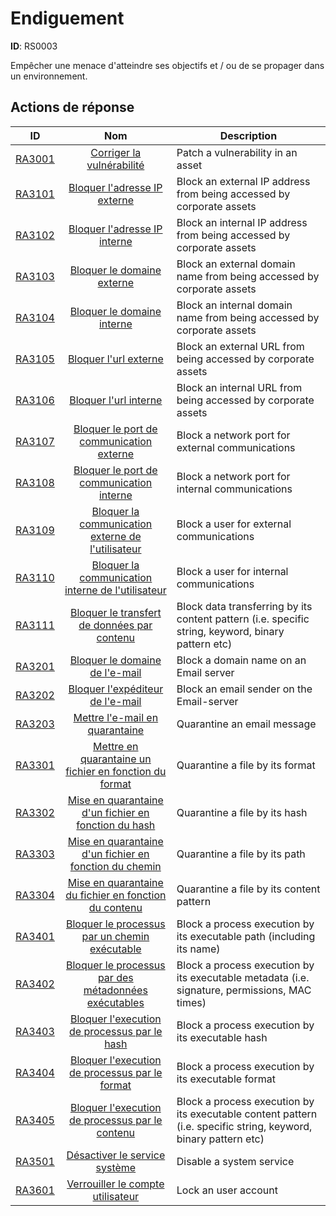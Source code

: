 # Endiguement 

**ID**: RS0003

Empêcher une menace d'atteindre ses objectifs et / ou de se propager dans un environnement.
## Actions de réponse

| ID    | Nom     | Description |
|:-----:|:--------:|-------------|
| [RA3001](../Response_Actions/RA_3001_patch_vulnerability.md) | [Corriger la vulnérabilité](../Response_Actions/RA_3001_patch_vulnerability.md) | Patch a vulnerability in an asset |
| [RA3101](../Response_Actions/RA_3101_block_external_ip_address.md) | [Bloquer l'adresse IP externe](../Response_Actions/RA_3101_block_external_ip_address.md) | Block an external IP address from being accessed by corporate assets |
| [RA3102](../Response_Actions/RA_3102_block_internal_ip_address.md) | [Bloquer l'adresse IP interne](../Response_Actions/RA_3102_block_internal_ip_address.md) | Block an internal IP address from being accessed by corporate assets |
| [RA3103](../Response_Actions/RA_3103_block_external_domain.md) | [Bloquer le domaine externe](../Response_Actions/RA_3103_block_external_domain.md) | Block an external domain name from being accessed by corporate assets |
| [RA3104](../Response_Actions/RA_3104_block_internal_domain.md) | [Bloquer le domaine interne](../Response_Actions/RA_3104_block_internal_domain.md) | Block an internal domain name from being accessed by corporate assets |
| [RA3105](../Response_Actions/RA_3105_block_external_url.md) | [Bloquer l'url externe](../Response_Actions/RA_3105_block_external_url.md) | Block an external URL from being accessed by corporate assets |
| [RA3106](../Response_Actions/RA_3106_block_internal_url.md) | [Bloquer l'url interne](../Response_Actions/RA_3106_block_internal_url.md) | Block an internal URL from being accessed by corporate assets |
| [RA3107](../Response_Actions/RA_3107_block_port_external_communication.md) | [Bloquer le port de communication externe](../Response_Actions/RA_3107_block_port_external_communication.md) | Block a network port for external communications |
| [RA3108](../Response_Actions/RA_3108_block_port_internal_communication.md) | [Bloquer le port de communication interne](../Response_Actions/RA_3108_block_port_internal_communication.md) | Block a network port for internal communications |
| [RA3109](../Response_Actions/RA_3109_block_user_external_communication.md) | [Bloquer la communication externe de l'utilisateur](../Response_Actions/RA_3109_block_user_external_communication.md) | Block a user for external communications |
| [RA3110](../Response_Actions/RA_3110_block_user_internal_communication.md) | [Bloquer la communication interne de l'utilisateur](../Response_Actions/RA_3110_block_user_internal_communication.md) | Block a user for internal communications |
| [RA3111](../Response_Actions/RA_3111_block_data_transferring_by_content_pattern.md) | [Bloquer le transfert de données par contenu](../Response_Actions/RA_3111_block_data_transferring_by_content_pattern.md) | Block data transferring by its content pattern (i.e. specific string, keyword, binary pattern etc) |
| [RA3201](../Response_Actions/RA_3201_block_domain_on_email.md) | [Bloquer le domaine de l'e-mail](../Response_Actions/RA_3201_block_domain_on_email.md) | Block a domain name on an Email server |
| [RA3202](../Response_Actions/RA_3202_block_sender_on_email.md) | [Bloquer l'expéditeur de l'e-mail](../Response_Actions/RA_3202_block_sender_on_email.md) | Block an email sender on the Email-server |
| [RA3203](../Response_Actions/RA_3203_quarantine_email_message.md) | [Mettre l'e-mail en quarantaine](../Response_Actions/RA_3203_quarantine_email_message.md) | Quarantine an email message |
| [RA3301](../Response_Actions/RA_3301_quarantine_file_by_format.md) | [Mettre en quarantaine un fichier en fonction du format](../Response_Actions/RA_3301_quarantine_file_by_format.md) | Quarantine a file by its format |
| [RA3302](../Response_Actions/RA_3302_quarantine_file_by_hash.md) | [Mise en quarantaine d'un fichier en fonction du hash](../Response_Actions/RA_3302_quarantine_file_by_hash.md) | Quarantine a file by its hash |
| [RA3303](../Response_Actions/RA_3303_quarantine_file_by_path.md) | [Mise en quarantaine d'un fichier en fonction du chemin](../Response_Actions/RA_3303_quarantine_file_by_path.md) | Quarantine a file by its path |
| [RA3304](../Response_Actions/RA_3304_quarantine_file_by_content_pattern.md) | [Mise en quarantaine du fichier en fonction du contenu](../Response_Actions/RA_3304_quarantine_file_by_content_pattern.md) | Quarantine a file by its content pattern |
| [RA3401](../Response_Actions/RA_3401_block_process_by_executable_path.md) | [Bloquer le processus par un chemin exécutable](../Response_Actions/RA_3401_block_process_by_executable_path.md) | Block a process execution by its executable path (including its name) |
| [RA3402](../Response_Actions/RA_3402_block_process_by_executable_metadata.md) | [Bloquer le processus par des métadonnées exécutables](../Response_Actions/RA_3402_block_process_by_executable_metadata.md) | Block a process execution by its executable metadata (i.e. signature, permissions, MAC times) |
| [RA3403](../Response_Actions/RA_3403_block_process_by_executable_hash.md) | [Bloquer l'execution de processus par le hash](../Response_Actions/RA_3403_block_process_by_executable_hash.md) | Block a process execution by its executable hash |
| [RA3404](../Response_Actions/RA_3404_block_process_by_executable_format.md) | [Bloquer l'execution de processus par le format](../Response_Actions/RA_3404_block_process_by_executable_format.md) | Block a process execution by its executable format |
| [RA3405](../Response_Actions/RA_3405_block_process_by_executable_content_pattern.md) | [Bloquer l'execution de processus par le contenu](../Response_Actions/RA_3405_block_process_by_executable_content_pattern.md) | Block a process execution by its executable content pattern (i.e. specific string, keyword, binary pattern etc) |
| [RA3501](../Response_Actions/RA_3501_disable_system_service.md) | [Désactiver le service système](../Response_Actions/RA_3501_disable_system_service.md) | Disable a system service |
| [RA3601](../Response_Actions/RA_3601_lock_user_account.md) | [Verrouiller le compte utilisateur](../Response_Actions/RA_3601_lock_user_account.md) | Lock an user account |